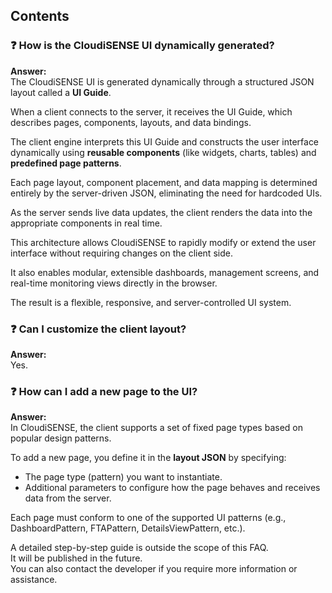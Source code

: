 ## Contents

### ❓ How is the CloudiSENSE UI dynamically generated?
**Answer:**  
The CloudiSENSE UI is generated dynamically through a structured JSON layout called a **UI Guide**.

When a client connects to the server, it receives the UI Guide, which describes pages, components, layouts, and data bindings.

The client engine interprets this UI Guide and constructs the user interface dynamically using **reusable components** (like widgets, charts, tables) and **predefined page patterns**.

Each page layout, component placement, and data mapping is determined entirely by the server-driven JSON, eliminating the need for hardcoded UIs.

As the server sends live data updates, the client renders the data into the appropriate components in real time.

This architecture allows CloudiSENSE to rapidly modify or extend the user interface without requiring changes on the client side.

It also enables modular, extensible dashboards, management screens, and real-time monitoring views directly in the browser.

The result is a flexible, responsive, and server-controlled UI system.


### ❓ Can I customize the client layout?
**Answer:**  
Yes.

### ❓ How can I add a new page to the UI?
**Answer:**  
In CloudiSENSE, the client supports a set of fixed page types based on popular design patterns.

To add a new page, you define it in the **layout JSON** by specifying:
- The page type (pattern) you want to instantiate.
- Additional parameters to configure how the page behaves and receives data from the server.

Each page must conform to one of the supported UI patterns (e.g., DashboardPattern, FTAPattern, DetailsViewPattern, etc.).

A detailed step-by-step guide is outside the scope of this FAQ.  
It will be published in the future.  
You can also contact the developer if you require more information or assistance.
